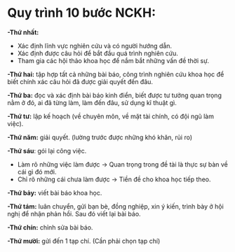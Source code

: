 # **Quy trình 10 bước NCKH:**

**-Thứ nhất:**
  + Xác định lĩnh vực nghiên cứu và có người hướng dẫn.
  + Xác định được câu hỏi để bắt đầu quá trình nghiên cứu.
  + Tham gia các hội thảo khoa học để nắm bắt những vấn đề thời sự.
 
**-Thứ hai:** tập hợp tất cả những bài báo, công trình nghiên cứu khoa học để biết chính xác câu hỏi đã được giải quyết đến đâu.

**-Thứ ba:** đọc và xác định bài báo kinh điển, biết được tư tưởng quan trọng nằm ở đó, ai đã từng làm, làm đến đâu, sử dụng kĩ thuật gì.

**-Thứ tư:** lập kế hoạch (về chuyên môn, về mặt tài chính, có đội ngũ làm việc).

**-Thứ năm:** giải quyết. (lường trước được những khó khăn, rủi ro)

**-Thứ sáu**: gói lại công việc.
  + Làm rõ những việc làm được ->  Quan trọng trong đề tài là thực sự bàn về cái gì đó mới.
  + Chỉ rõ những cái chưa làm được -> Tiền đề cho khoa học tiếp theo.

**-Thứ bảy:** viết bài báo khoa học.

**-Thứ tám:** luân chuyển, gửi bạn bè, đồng nghiệp, xin ý kiến, trình bày ở hội nghị để nhận phản hồi. Sau đó viết lại bài báo.

**-Thứ chín:** chỉnh sửa bài báo.

**-Thứ mười:** gửi đến 1 tạp chí. (Cần phải chọn tạp chí)

